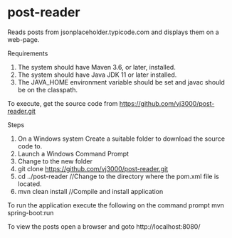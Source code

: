 # post-reader
Reads posts from jsonplaceholder.typicode.com and displays them on a web-page.

Requirements
1. The system should have Maven 3.6, or later,  installed.
2. The system should have Java JDK 11 or later installed.
3. The JAVA_HOME environment variable should be set and javac should be on the classpath.

To execute, get the source code from https://github.com/vj3000/post-reader.git

Steps

1. On a Windows system Create a suitable folder to download the source code to.
2. Launch a Windows Command Prompt
3. Change to the new folder
4. git clone https://github.com/vj3000/post-reader.git
5. cd ../post-reader   //Change to the directory where the pom.xml file is located.
6. mvn clean install   //Compile and install application

To run the application execute the following on the command prompt
mvn spring-boot:run

To view the posts open a browser and goto http://localhost:8080/

